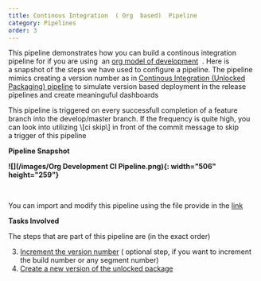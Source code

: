 ```yaml
---
title: Continous Integration  ( Org  based)  Pipeline
category: Pipelines
order: 3
---
```


This pipeline demonstrates how you can build a&nbsp;continous integration pipeline for if you are using&nbsp; an [org model of development](https://trailhead.salesforce.com/en/content/learn/modules/org-development-model)&nbsp; . Here is a&nbsp;snapshot of the steps we have used to configure a&nbsp;pipeline. The pipeline mimics creating a version number as in [Continous Integration (Unlocked Packaging) pipeline](/Pipelines/Continous%20Integration%20Unlocked%20Package%20Pipeline/) to simulate version based deployment in the release pipelines and create meaninguful dashboards

This pipeline is triggered on every successfull completion of a&nbsp;feature branch into the develop/master branch. If the frequency is quite high, you can look into utilizing \\\[ci skip\\\] in front of the commit message to skip a&nbsp;trigger of this pipeline

**Pipeline Snapshot**

**![](/images/Org Development CI Pipeline.png){: width="506" height="259"}**

&nbsp;

You can import and modify this pipeline using the file provide in the [link](https://github.com/azlamsalam/sfpowerscripts/blob/master/SamplePipelines/Source%20Package%20Build%20using%20sfpowerscripts.json)

**Tasks Involved**

The steps that are part of this pipeline are (in the exact order)

3. [Increment the version number](/Tasks/Packaging-Tasks/Increment%20Version%20number%20of%20a%20package/) ( optional step, if you want to increment the build number or any segment number)
4. [Create a new version of the unlocked package](/Tasks/Packaging-Tasks/Create%20Source%20based%20Packaging/)